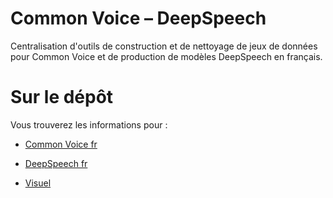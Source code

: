 # Common Voice – DeepSpeech

Centralisation d'outils de construction et de nettoyage de jeux de données pour Common Voice et de production de modèles DeepSpeech en français.

# Sur le dépôt

Vous trouverez les informations pour :

- [Common Voice fr](https://github.com/Common-Voice/commonvoice-fr/tree/master/CommonVoice)

- [DeepSpeech fr](https://github.com/Common-Voice/commonvoice-fr/wiki/DeepSpeech)

- [Visuel](https://github.com/Common-Voice/commonvoice-fr/wiki/visuel)
